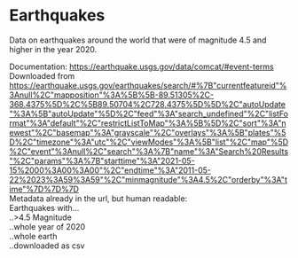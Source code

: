 # Earthquakes

Data on earthquakes around the world that were of magnitude 4.5 and higher in the year 2020.

Documentation: https://earthquake.usgs.gov/data/comcat/#event-terms  
Downloaded from https://earthquake.usgs.gov/earthquakes/search/#%7B"currentfeatureid"%3Anull%2C"mapposition"%3A%5B%5B-89.51305%2C-368.4375%5D%2C%5B89.50704%2C728.4375%5D%5D%2C"autoUpdate"%3A%5B"autoUpdate"%5D%2C"feed"%3A"search_undefined"%2C"listFormat"%3A"default"%2C"restrictListToMap"%3A%5B%5D%2C"sort"%3A"newest"%2C"basemap"%3A"grayscale"%2C"overlays"%3A%5B"plates"%5D%2C"timezone"%3A"utc"%2C"viewModes"%3A%5B"list"%2C"map"%5D%2C"event"%3Anull%2C"search"%3A%7B"name"%3A"Search%20Results"%2C"params"%3A%7B"starttime"%3A"2021-05-15%2000%3A00%3A00"%2C"endtime"%3A"2011-05-22%2023%3A59%3A59"%2C"minmagnitude"%3A4.5%2C"orderby"%3A"time"%7D%7D%7D  
Metadata already in the url, but human readable:  
   Earthquakes with...  
     ..>4.5 Magnitude  
     ..whole year of 2020  
     ..whole earth  
     ..downloaded as csv  
